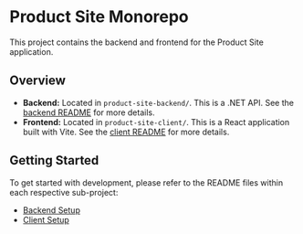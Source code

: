 # Product Site Monorepo

This project contains the backend and frontend for the Product Site application.

## Overview

-   **Backend:** Located in `product-site-backend/`. This is a .NET API. See the [backend README](./product-site-backend/README.md) for more details.
-   **Frontend:** Located in `product-site-client/`. This is a React application built with Vite. See the [client README](./product-site-client/README.md) for more details.

## Getting Started

To get started with development, please refer to the README files within each respective sub-project:

-   [Backend Setup](./product-site-backend/README.md)
-   [Client Setup](./product-site-client/README.md)